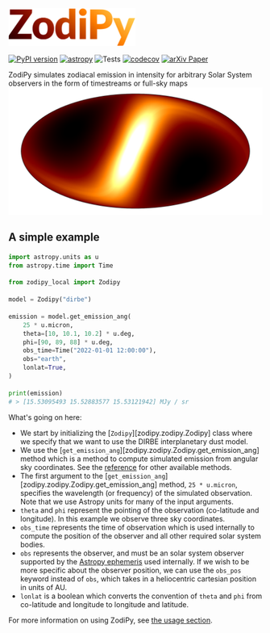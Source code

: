 
<img src="img/zodipy_logo.png" alt="ZodiPy logo" width="50%">

[![PyPI version](https://badge.fury.io/py/zodipy.svg)](https://badge.fury.io/py/zodipy)
[![astropy](http://img.shields.io/badge/powered%20by-AstroPy-orange.svg?style=flat)](http://www.astropy.org/)
![Tests](https://github.com/MetinSa/zodipy/actions/workflows/tests.yml/badge.svg)
[![codecov](https://codecov.io/gh/Cosmoglobe/zodipy/branch/main/graph/badge.svg?token=VZP9L79EUJ)](https://codecov.io/gh/Cosmoglobe/zodipy)
[![arXiv Paper](https://img.shields.io/badge/arXiv-2205.12962-green)](https://arxiv.org/abs/2205.12962)

ZodiPy simulates zodiacal emission in intensity for arbitrary Solar System observers in the form of timestreams or full-sky maps
![ZodiPy Logo](img/zodipy_map.png)


## A simple example

```python
import astropy.units as u
from astropy.time import Time

from zodipy_local import Zodipy

model = Zodipy("dirbe")

emission = model.get_emission_ang(
    25 * u.micron,
    theta=[10, 10.1, 10.2] * u.deg,
    phi=[90, 89, 88] * u.deg,
    obs_time=Time("2022-01-01 12:00:00"),
    obs="earth",
    lonlat=True,
)

print(emission)
# > [15.53095493 15.52883577 15.53121942] MJy / sr
```

What's going on here:

- We start by initializing the [`Zodipy`][zodipy.zodipy.Zodipy] class where we specify that we want to use the DIRBE interplanetary dust model.
- We use the [`get_emission_ang`][zodipy.zodipy.Zodipy.get_emission_ang] method which is a method to compute simulated emission from angular sky coordinates. See the [reference](reference.md) for other available methods.
- The first argument to the [`get_emission_ang`][zodipy.zodipy.Zodipy.get_emission_ang] method, `25 * u.micron`, specifies the wavelength (or frequency) of the simulated observation. Note that we use Astropy units for many of the input arguments.
- `theta` and `phi` represent the pointing of the observation (co-latitude and longitude). In this example we observe three sky coordinates.
- `obs_time` represents the time of observation which is used internally to compute the position of the observer and all other required solar system bodies.
- `obs` represents the observer, and must be an solar system observer supported by the [Astropy ephemeris](https://docs.astropy.org/en/stable/coordinates/solarsystem.html) used internally. If we wish to be more specific about the observer position, we can use the `obs_pos` keyword instead of `obs`, which takes in a heliocentric cartesian position in units of AU.
- `lonlat` is a boolean which converts the convention of `theta` and `phi` from co-latitude and longitude to longitude and latitude.

For more information on using ZodiPy, see [the usage section](usage.md).

